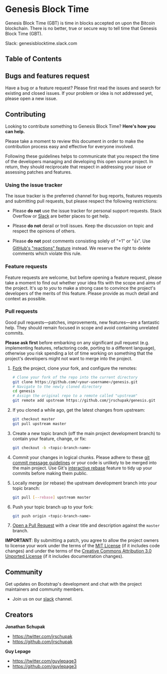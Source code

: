# Genesis Block Time

Genesis Block Time (GBT) is time in blocks accepted on upon the Bitcoin blockchain. There is no better, true or secure way to tell time that Genesis Block Time (GBT).

Slack: genesisblocktime.slack.com

## Table of Contents

## Bugs and features request
Have a bug or a feature request? Please first read the issues and search for existing and closed issues. If your problem or idea is not addressed yet, please open a new issue.

## Contributing
Looking to contribute something to Genesis Block Time? **Here's how you can help.**

Please take a moment to review this document in order to make the contribution
process easy and effective for everyone involved.

Following these guidelines helps to communicate that you respect the time of
the developers managing and developing this open source project. In return,
they should reciprocate that respect in addressing your issue or assessing
patches and features.


### Using the issue tracker

The issue tracker is the preferred channel for bug reports, features requests
and submitting pull requests, but please respect the following restrictions:

* Please **do not** use the issue tracker for personal support requests. Stack
  Overflow or [Slack](https://genesisblocktime.slack.com/) are better places to get help.

* Please **do not** derail or troll issues. Keep the discussion on topic and
  respect the opinions of others.

* Please **do not** post comments consisting solely of "+1" or ":thumbsup:".
  Use [GitHub's "reactions" feature](https://github.com/blog/2119-add-reactions-to-pull-requests-issues-and-comments)
  instead. We reserve the right to delete comments which violate this rule.

### Feature requests

Feature requests are welcome, but before opening a feature request, please take a moment to find out whether your idea
fits with the scope and aims of the project. It's up to *you* to make a strong
case to convince the project's developers of the merits of this feature. Please
provide as much detail and context as possible.

### Pull requests

Good pull requests—patches, improvements, new features—are a fantastic
help. They should remain focused in scope and avoid containing unrelated
commits.

**Please ask first** before embarking on any significant pull request (e.g.
implementing features, refactoring code, porting to a different language),
otherwise you risk spending a lot of time working on something that the
project's developers might not want to merge into the project.

1. [Fork](https://help.github.com/fork-a-repo/) the project, clone your fork,
   and configure the remotes:

   ```bash
   # Clone your fork of the repo into the current directory
   git clone https://github.com/<your-username>/genesis.git
   # Navigate to the newly cloned directory
   cd genesis
   # Assign the original repo to a remote called "upstream"
   git remote add upstream https://github.com/jrschupak/genesis.git
   ```

2. If you cloned a while ago, get the latest changes from upstream:

   ```bash
   git checkout master
   git pull upstream master
   ```

3. Create a new topic branch (off the main project development branch) to
   contain your feature, change, or fix:

   ```bash
   git checkout -b <topic-branch-name>
   ```

4. Commit your changes in logical chunks. Please adhere to these [git commit
   message guidelines](http://tbaggery.com/2008/04/19/a-note-about-git-commit-messages.html)
   or your code is unlikely to be merged into the main project. Use Git's
   [interactive rebase](https://help.github.com/articles/interactive-rebase)
   feature to tidy up your commits before making them public.

5. Locally merge (or rebase) the upstream development branch into your topic branch:

   ```bash
   git pull [--rebase] upstream master
   ```

6. Push your topic branch up to your fork:

   ```bash
   git push origin <topic-branch-name>
   ```

7. [Open a Pull Request](https://help.github.com/articles/using-pull-requests/)
    with a clear title and description against the `master` branch.

**IMPORTANT**: By submitting a patch, you agree to allow the project owners to
license your work under the terms of the [MIT License](LICENSE) (if it
includes code changes) and under the terms of the
[Creative Commons Attribution 3.0 Unported License](docs/LICENSE)
(if it includes documentation changes).

## Community
Get updates on Bootstrap's development and chat with the project maintainers and community members.

- Join us on our [slack](http://genesisblocktime.slack.com) channel.

## Creators
**Jonathan Schupak**

 - <https://twitter.com/jrschupak>
 - <https://github.com/jrschupak>

**Guy Lepage**

 - <https://twitter.com/guylepage3>
 - <https://github.com/guylepage3>

